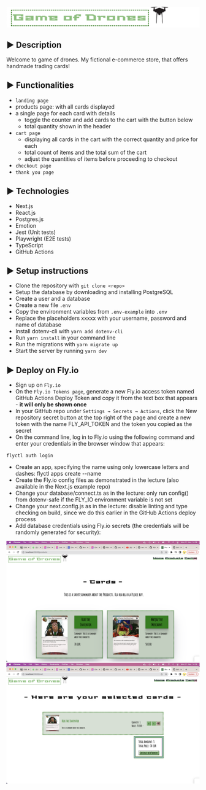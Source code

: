 ![goD Logo](public/godLogo.png)

## ▶ Description

Welcome to game of drones. My fictional e-commerce store, that offers handmade trading cards!

## ▶ Functionalities

- `landing page`
- products page: with all cards displayed
- a single page for each card with details
  - toggle the counter and add cards to the cart with the button below
  - total quantity shown in the header
- `cart page`
  - displaying all cards in the cart with the correct quantity and price for each
  - total count of items and the total sum of the cart
  - adjust the quantities of items before proceeding to checkout
- `checkout page`
- `thank you page`

## ▶ Technologies

- Next.js
- React.js
- Postgres.js
- Emotion
- Jest (Unit tests)
- Playwright (E2E tests)
- TypeScript
- GitHub Actions

## ▶ Setup instructions

- Clone the repository with `git clone <repo>`
- Setup the database by downloading and installing PostgreSQL
- Create a user and a database
- Create a new file `.env`
- Copy the environment variables from `.env-example` into `.env`
- Replace the placeholders xxxxx with your username, password and name of database
- Install dotenv-cli with `yarn add dotenv-cli`
- Run `yarn install` in your command line
- Run the migrations with `yarn migrate up`
- Start the server by running `yarn dev`

## ▶ Deploy on Fly.io
- Sign up on `Fly.io`
- On the `Fly.io Tokens page`, generate a new Fly.io access token named GitHub Actions Deploy Token and copy it from the text box that appears - **it will only be shown once**
- In your GitHub repo under `Settings → Secrets → Actions`, click the New repository secret button at the top right of the page and create a new token with the name FLY_API_TOKEN and the token you copied as the secret
- On the command line, log in to Fly.io using the following command and enter your credentials in the browser window that appears:
```
flyctl auth login
```
- Create an app, specifying the name using only lowercase letters and dashes:
flyctl apps create --name <app name>
- Create the Fly.io config files as demonstrated in the lecture (also available in the Next.js example repo)
- Change your database/connect.ts as in the lecture: only run config() from dotenv-safe if the FLY_IO environment variable is not set
- Change your next.config.js as in the lecture: disable linting and type checking on build, since we do this earlier in the GitHub Actions deploy process
- Add database credentials using Fly.io secrets (the credentials will be randomly generated for security):

![goD screenshot](public/screenshot1.png)
![goD screenshot](public/screenshot2.png)

